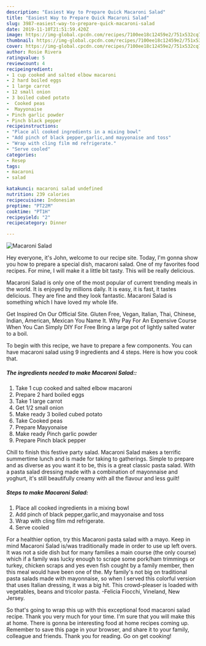 ```yaml
---
description: "Easiest Way to Prepare Quick Macaroni Salad"
title: "Easiest Way to Prepare Quick Macaroni Salad"
slug: 3987-easiest-way-to-prepare-quick-macaroni-salad
date: 2019-11-10T21:51:59.420Z
image: https://img-global.cpcdn.com/recipes/7100ee18c12459e2/751x532cq70/macaroni-salad-recipe-main-photo.jpg
thumbnail: https://img-global.cpcdn.com/recipes/7100ee18c12459e2/751x532cq70/macaroni-salad-recipe-main-photo.jpg
cover: https://img-global.cpcdn.com/recipes/7100ee18c12459e2/751x532cq70/macaroni-salad-recipe-main-photo.jpg
author: Rosie Rivera
ratingvalue: 5
reviewcount: 4
recipeingredient:
- 1 cup cooked and salted elbow macaroni
- 2 hard boiled eggs
- 1 large carrot
- 12 small onion
- 3 boiled cubed potato
-  Cooked peas
-  Mayyonaise
- Pinch garlic powder
- Pinch black pepper
recipeinstructions:
- "Place all cooked ingredients in a mixing bowl"
- "Add pinch of black pepper,garlic,and mayyonaise and toss"
- "Wrap with cling film md refrigerate."
- "Serve cooled"
categories:
- Resep
tags:
- macaroni
- salad

katakunci: macaroni salad undefined
nutrition: 239 calories
recipecuisine: Indonesian
preptime: "PT22M"
cooktime: "PT1H"
recipeyield: "2"
recipecategory: Dinner

---
```



![Macaroni Salad](https://img-global.cpcdn.com/recipes/7100ee18c12459e2/751x532cq70/macaroni-salad-recipe-main-photo.jpg)

Hey everyone, it's John, welcome to our recipe site. Today, I'm gonna show you how to prepare a special dish, macaroni salad. One of my favorites food recipes. For mine, I will make it a little bit tasty. This will be really delicious.

Macaroni Salad is only one of the most popular of current trending meals in the world. It is enjoyed by millions daily. It is easy, it is fast, it tastes delicious. They are fine and they look fantastic. Macaroni Salad is something which I have loved my whole life.

Get Inspired On Our Official Site. Gluten Free, Vegan, Italian, Thai, Chinese, Indian, American, Mexican You Name It. Why Pay For An Expensive Course When You Can Simply DIY For Free Bring a large pot of lightly salted water to a boil.


To begin with this recipe, we have to prepare a few components. You can have macaroni salad using 9 ingredients and 4 steps. Here is how you cook that.

##### The ingredients needed to make Macaroni Salad::

1. Take 1 cup cooked and salted elbow macaroni
1. Prepare 2 hard boiled eggs
1. Take 1 large carrot
1. Get 1/2 small onion
1. Make ready 3 boiled cubed potato
1. Take  Cooked peas
1. Prepare  Mayyonaise
1. Make ready Pinch garlic powder
1. Prepare Pinch black pepper


Chill to finish this festive party salad. Macaroni Salad makes a terrific summertime lunch and is made for taking to gatherings. Simple to prepare and as diverse as you want it to be, this is a great classic pasta salad. With a pasta salad dressing made with a combination of mayonnaise and yoghurt, it&#39;s still beautifully creamy with all the flavour and less guilt! 

##### Steps to make Macaroni Salad:

1. Place all cooked ingredients in a mixing bowl
1. Add pinch of black pepper,garlic,and mayyonaise and toss
1. Wrap with cling film md refrigerate.
1. Serve cooled


For a healthier option, try this Macaroni pasta salad with a mayo. Keep in mind Macaroni Salad is/was traditionally made in order to use up left overs. It was not a side dish but for many families a main course (the only course) which if a family was lucky enough to scrape some pork/ham trimmings or turkey, chicken scraps and yes even fish cought by a family member, then this meal would have been one of the. My family&#39;s not big on traditional pasta salads made with mayonnaise, so when I served this colorful version that uses Italian dressing, it was a big hit. This crowd-pleaser is loaded with vegetables, beans and tricolor pasta. -Felicia Fiocchi, Vineland, New Jersey. 

So that's going to wrap this up with this exceptional food macaroni salad recipe. Thank you very much for your time. I'm sure that you will make this at home. There is gonna be interesting food at home recipes coming up. Remember to save this page in your browser, and share it to your family, colleague and friends. Thank you for reading. Go on get cooking!
